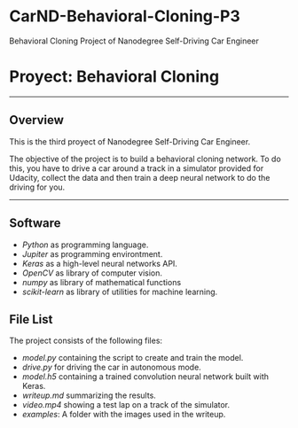 # CarND-Behavioral-Cloning-P3
Behavioral Cloning Project of Nanodegree Self-Driving Car Engineer

# **Proyect: Behavioral Cloning**

---

## **Overview**

This is the third proyect of Nanodegree Self-Driving Car Engineer.

The objective of the project is to build a behavioral cloning network. To do this, you have to drive a car around
a track in a simulator provided for Udacity, collect the data and then train a deep neural network to do the driving for you.


---

## **Software**
- *Python* as programming language.
- *Jupiter* as programming environtment.
- *Keras* as a high-level neural networks API.
- *OpenCV* as library of computer vision.
- *numpy* as library of mathematical functions
- *scikit-learn* as library of utilities for machine learning.


## **File List**

The project consists of the following files:

- *model.py* containing the script to create and train the model.
- *drive.py* for  driving the car in autonomous mode.
- *model.h5* containing a trained convolution neural network built with Keras.
- *writeup.md* summarizing the results.
- *video.mp4* showing a test lap on a track of the simulator.
- *examples*: A folder with the images used in the writeup.
